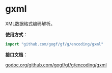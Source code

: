 
# gxml

XML数据格式编码解析。

**使用方式**：
```go
import "github.com/gogf/gf/g/encoding/gxml"
```

**接口文档**：

[godoc.org/github.com/gogf/gf/g/encoding/gxml](https://godoc.org/github.com/gogf/gf/g/encoding/gxml)

